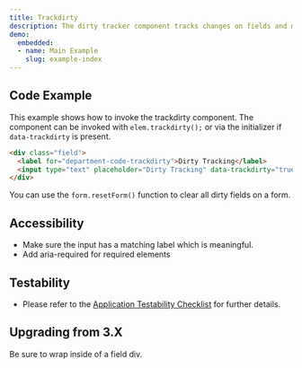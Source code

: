 ```yaml
---
title: Trackdirty
description: The dirty tracker component tracks changes on fields and marks them with a visual indicator.
demo:
  embedded:
  - name: Main Example
    slug: example-index
---
```


## Code Example

This example shows how to invoke the trackdirty component. The component can be invoked with `elem.trackdirty();` or via the initializer if `data-trackdirty` is present.

```html
<div class="field">
  <label for="department-code-trackdirty">Dirty Tracking</label>
  <input type="text" placeholder="Dirty Tracking" data-trackdirty="true" id="department-code-trackdirty" name="department-code-trackdirty">
</div>
```

You can use the `form.resetForm()` function to clear all dirty fields on a form.

## Accessibility

- Make sure the input has a matching label which is meaningful.
- Add aria-required for required elements

## Testability

- Please refer to the [Application Testability Checklist](https://design.infor.com/resources/application-testability-checklist) for further details.

## Upgrading from 3.X

Be sure to wrap inside of a field div.
